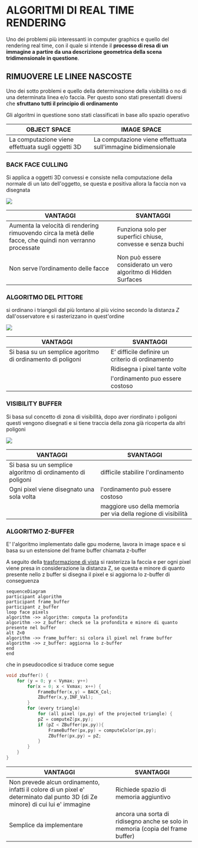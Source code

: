 # ALGORITMI DI REAL TIME RENDERING

Uno dei problemi più interessanti in computer graphics e quello del rendering real time, con il quale si intende il **processo di resa di un immagine a partire da una descrizione geometrica della scena tridimensionale in questione**.

## RIMUOVERE LE LINEE NASCOSTE

Uno dei sotto problemi e quello della determinazione della visibilità o no di una determinata linea e/o faccia. Per questo sono stati presentati diversi che **sfruttano tutti il principio di ordinamento** 

Gli algoritmi in questione sono stati classificati in base allo spazio operativo


| OBJECT SPACE                                      | IMAGE SPACE                                                   |
| ------------------------------------------------- | ------------------------------------------------------------- |
| La computazione viene effettuata sugli oggetti 3D | La computazione viene effettuata sull'immagine bidimensionale |

### BACK FACE CULLING

Si applica a oggetti 3D convessi e consiste nella computazione della normale di un lato dell'oggetto, se questa e positiva allora la faccia non va disegnata

![](Pasted%20image%2020241210171450.png)

| VANTAGGI                                                                                                  | SVANTAGGI                                                       |
| --------------------------------------------------------------------------------------------------------- | --------------------------------------------------------------- |
| Aumenta la velocità di rendering rimuovendo circa la metà delle facce, che quindi non verranno processate | Funziona solo per superfici chiuse, convesse e senza buchi      |
| Non serve l’ordinamento delle facce                                                                       | Non può essere considerato un vero algoritmo di Hidden Surfaces |

### ALGORITMO DEL PITTORE
si ordinano i triangoli dal più lontano al più vicino secondo la distanza $Z$ dall'osservatore e si rasterizzano in quest'ordine

![](Pasted%20image%2020241210171934.png)


| VANTAGGI                                                   | SVANTAGGI                                        |
| ---------------------------------------------------------- | ------------------------------------------------ |
| Si basa su un semplice agoritmo di ordinamento di poligoni | E’ difficile definire un criterio di ordinamento |
|                                                            | Ridisegna i pixel tante volte                    |
|                                                            | l'ordinamento puo essere costoso                 |
### VISIBILITY BUFFER

Si basa sul concetto di zona di visibilità, dopo aver riordinato i poligoni questi vengono disegnati e si tiene traccia della zona già ricoperta da altri poligoni

![](Pasted%20image%2020241210172244.png)
 

| VANTAGGI                                                    | SVANTAGGI                                                      |
| ----------------------------------------------------------- | -------------------------------------------------------------- |
| Si basa su un semplice algoritmo di ordinamento di poligoni | difficile stabilire l'ordinamento                              |
| Ogni pixel viene disegnato una sola volta                   | l'ordinamento può essere costoso                               |
|                                                             | maggiore uso della memoria per via della regione di visibilità |

### ALGORITMO Z-BUFFER

E' l'algoritmo implementato dalle gpu moderne, lavora in image space e si basa su un estensione del frame buffer chiamata z-buffer

A seguito della [trasformazione di vista](TRASFORMAZIONI_VISTA.md) si rasterizza la faccia e per ogni pixel viene presa in considerazione la distanza Z, se questa e minore di quanto presente nello z buffer si disegna il pixel e si aggiorna lo z-buffer di conseguenza

```mermaid
sequenceDiagram
participant algorithm
participant frame_buffer
participant z_buffer
loop face pixels
algorithm ->> algorithm: computa la profondita
algorithm ->> z_buffer: check se la profondita e minore di quanto presente nel buffer
alt Z<0
algorithm ->> frame_buffer: si colora il pixel nel frame buffer
algorithm ->> z_buffer: aggiorna lo z-buffer
end
end
```

che in pseudocodice si traduce come segue

```c
void zbuffer() {
	for (y = 0; y < Vymax; y++)
		for(x = 0; x < Vxmax; x++) {
			FrameBuffer(x,y) = BACK_Col;
			ZBuffer(x,y,INF_Val);
		}
		for (every triangle)
			for (all pixel (px,py) of the projected triangle) {
			pZ = computeZ(px,py);
			if (pZ < ZBuffer(px,py)){
				FrameBuffer(px,py) = computeColor(px,py);
				ZBuffer(px,py) = pZ;
			}
		}
	}
}
```

| VANTAGGI                                                                                                                       | SVANTAGGI                                                                       |
| ------------------------------------------------------------------------------------------------------------------------------ | ------------------------------------------------------------------------------- |
| Non prevede alcun ordinamento, infatti il colore di un pixel e' determinato dal punto 3D (di Ze minore) di cui lui e' immagine | Richiede spazio di memoria aggiuntivo                                           |
| Semplice da implementare                                                                                                       | ancora una sorta di ridisegno anche se solo in memoria (copia del frame buffer) |

